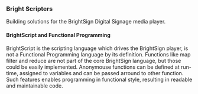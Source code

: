 ### Bright Scripters

Building solutions for the BrightSign Digital Signage media player.

#### BrightScript and Functional Programming

BrightScript is the scripting language which drives the BrightSign player, is not a Functional Programming language by its definition. Functions like map filter and reduce are not part of the core BrightSign language, but those could be easily implemented. Anonymouse functions can be defined at run-time, assigned to variables and can be passed arround to other function. Such features enables programming in functional style, resulting in readable and maintainable code.

<!--
**brightscripters/brightscripters** is a ✨ _special_ ✨ repository because its `README.md` (this file) appears on your GitHub profile.

Here are some ideas to get you started:

- 🔭 I’m currently working on ...
- 🌱 I’m currently learning ...
- 👯 I’m looking to collaborate on ...
- 🤔 I’m looking for help with ...
- 💬 Ask me about ...
- 📫 How to reach me: ...
- 😄 Pronouns: ...
- ⚡ Fun fact: ...
-->
